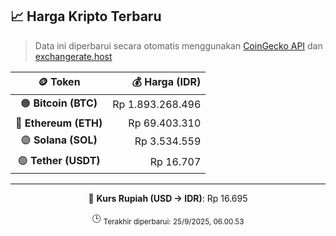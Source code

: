 

<!-- HARGA_KRIPTO -->
## 📈 Harga Kripto Terbaru

> Data ini diperbarui secara otomatis menggunakan [CoinGecko API](https://www.coingecko.com/) dan [exchangerate.host](https://exchangerate.host/)

<div align="center">

| 🪙 Token | 💰 Harga (IDR) |
|:------:|---------------:|
| 🟠 **Bitcoin (BTC)**   | Rp 1.893.268.496 |
| 🔵 **Ethereum (ETH)**  | Rp 69.403.310 |
| 🟣 **Solana (SOL)**    | Rp 3.534.559 |
| 🟢 **Tether (USDT)**   | Rp 16.707 |

---

💱 **Kurs Rupiah (USD → IDR)**: Rp 16.695

🕒 <sub>Terakhir diperbarui: 25/9/2025, 06.00.53</sub>

</div>
<!-- /HARGA_KRIPTO -->